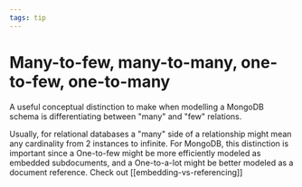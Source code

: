 ```yaml
---
tags: tip
---
```


# Many-to-few, many-to-many, one-to-few, one-to-many
A useful conceptual distinction to make when modelling a MongoDB schema is differentiating between "many" and "few" relations.

Usually, for relational databases a "many" side of a relationship might mean any cardinality from 2 instances to infinite. For MongoDB, this distinction is important since a One-to-few might be more efficiently modeled as embedded subdocuments, and a One-to-a-lot might be better modeled as a document reference. Check out [[embedding-vs-referencing]]
